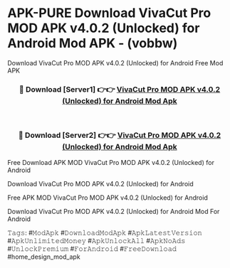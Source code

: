 # APK-PURE Download VivaCut Pro MOD APK v4.0.2 (Unlocked) for Android Mod APK - (vobbw)
Download VivaCut Pro MOD APK v4.0.2 (Unlocked) for Android Free Mod APK

<div align="center">
<h3>🔴 Download [Server1] 👉👉 <a href="https://apk-comot.site?title=VivaCut_Pro_MOD_APK_v4.0.2_(Unlocked)_for_Android">VivaCut Pro MOD APK v4.0.2 (Unlocked) for Android Mod Apk</a></h3><br>

<h3>🔴 Download [Server2] 👉👉 <a href="https://apk-comot.site?title=VivaCut_Pro_MOD_APK_v4.0.2_(Unlocked)_for_Android">VivaCut Pro MOD APK v4.0.2 (Unlocked) for Android Mod Apk</a></h3>
</div>


Free Download APK MOD VivaCut Pro MOD APK v4.0.2 (Unlocked) for Android

Download VivaCut Pro MOD APK v4.0.2 (Unlocked) for Android 

Free APK MOD VivaCut Pro MOD APK v4.0.2 (Unlocked) for Android 

Download VivaCut Pro MOD APK v4.0.2 (Unlocked) for Android Mod For Android

𝚃𝚊𝚐𝚜: #𝙼𝚘𝚍𝙰𝚙𝚔 #𝙳𝚘𝚠𝚗𝚕𝚘𝚊𝚍𝙼𝚘𝚍𝙰𝚙𝚔 #𝙰𝚙𝚔𝙻𝚊𝚝𝚎𝚜𝚝𝚅𝚎𝚛𝚜𝚒𝚘𝚗 #𝙰𝚙𝚔𝚄𝚗𝚕𝚒𝚖𝚒𝚝𝚎𝚍𝙼𝚘𝚗𝚎𝚢 #𝙰𝚙𝚔𝚄𝚗𝚕𝚘𝚌𝚔𝙰𝚕𝚕 #𝙰𝚙𝚔𝙽𝚘𝙰𝚍𝚜 #𝚄𝚗𝚕𝚘𝚌𝚔𝙿𝚛𝚎𝚖𝚒𝚞𝚖 #𝙵𝚘𝚛𝙰𝚗𝚍𝚛𝚘𝚒𝚍 #𝙵𝚛𝚎𝚎𝙳𝚘𝚠𝚗𝚕𝚘𝚊𝚍 #home_design_mod_apk